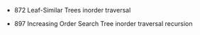 

- 872 Leaf-Similar Trees
    inorder traversal

- 897 Increasing Order Search Tree 
    inorder traversal
    recursion 
    
